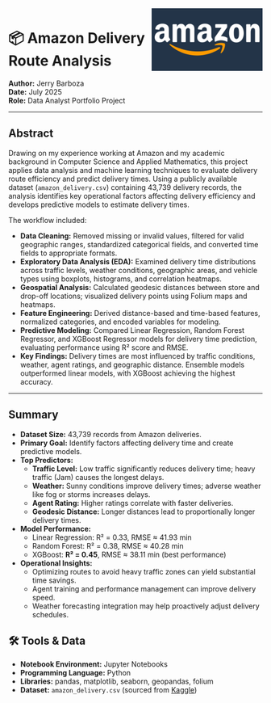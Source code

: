 <img src="Amazon-Symbol.jpg" alt="Amazon Logo" style="float: right; width: 220px; margin-left: 10px;"/>

# 📦 Amazon Delivery Route Analysis

**Author:** Jerry Barboza  
**Date:** July 2025  
**Role:** Data Analyst Portfolio Project  



---

## Abstract

Drawing on my experience working at Amazon and my academic background in Computer Science and Applied Mathematics, this project applies data analysis and machine learning techniques to evaluate delivery route efficiency and predict delivery times. Using a publicly available dataset (`amazon_delivery.csv`) containing 43,739 delivery records, the analysis identifies key operational factors affecting delivery efficiency and develops predictive models to estimate delivery times.  

The workflow included:  
- **Data Cleaning:** Removed missing or invalid values, filtered for valid geographic ranges, standardized categorical fields, and converted time fields to appropriate formats.  
- **Exploratory Data Analysis (EDA):** Examined delivery time distributions across traffic levels, weather conditions, geographic areas, and vehicle types using boxplots, histograms, and correlation heatmaps.  
- **Geospatial Analysis:** Calculated geodesic distances between store and drop-off locations; visualized delivery points using Folium maps and heatmaps.  
- **Feature Engineering:** Derived distance-based and time-based features, normalized categories, and encoded variables for modeling.  
- **Predictive Modeling:** Compared Linear Regression, Random Forest Regressor, and XGBoost Regressor models for delivery time prediction, evaluating performance using R² score and RMSE.  
- **Key Findings:** Delivery times are most influenced by traffic conditions, weather, agent ratings, and geographic distance. Ensemble models outperformed linear models, with XGBoost achieving the highest accuracy.  

---

## Summary  
- **Dataset Size:** 43,739 records from Amazon deliveries.  
- **Primary Goal:** Identify factors affecting delivery time and create predictive models.  
- **Top Predictors:**  
  - **Traffic Level:** Low traffic significantly reduces delivery time; heavy traffic (Jam) causes the longest delays.  
  - **Weather:** Sunny conditions improve delivery times; adverse weather like fog or storms increases delays.  
  - **Agent Rating:** Higher ratings correlate with faster deliveries.  
  - **Geodesic Distance:** Longer distances lead to proportionally longer delivery times.  
- **Model Performance:**  
  - Linear Regression: R² = 0.33, RMSE ≈ 41.93 min  
  - Random Forest: R² = 0.38, RMSE ≈ 40.28 min  
  - XGBoost: **R² = 0.45**, RMSE ≈ 38.11 min (best performance)  
- **Operational Insights:**  
  - Optimizing routes to avoid heavy traffic zones can yield substantial time savings.  
  - Agent training and performance management can improve delivery speed.  
  - Weather forecasting integration may help proactively adjust delivery schedules.  


## 🛠 Tools & Data

- **Notebook Environment:** Jupyter Notebooks  
- **Programming Language:** Python  
- **Libraries:** pandas, matplotlib, seaborn, geopandas, folium  
- **Dataset:** `amazon_delivery.csv` (sourced from [Kaggle](https://www.kaggle.com/))  
